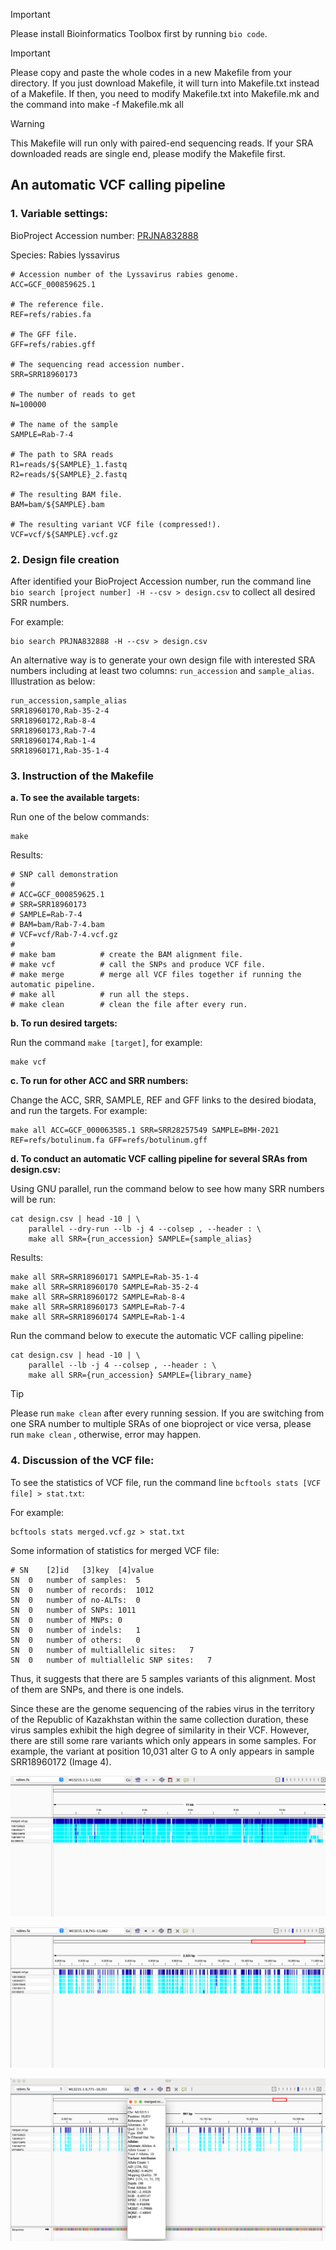 > [!IMPORTANT]  
> Please install Bioinformatics Toolbox first by running `bio code`.

> [!IMPORTANT]
> Please copy and paste the whole codes in a new Makefile from your directory. If you just download Makefile, it will turn into Makefile.txt instead of a Makefile. If then, you need to modify Makefile.txt into Makefile.mk and the command into make -f Makefile.mk all

> [!WARNING]  
> This Makefile will run only with paired-end sequencing reads. If your SRA downloaded reads are single end, please modify the Makefile first.

## An automatic VCF calling pipeline

### 1. Variable settings:

BioProject Accession number: [PRJNA832888](https://www.ncbi.nlm.nih.gov/bioproject/PRJNA832888/)

Species: Rabies lyssavirus

```
# Accession number of the Lyssavirus rabies genome.
ACC=GCF_000859625.1

# The reference file.
REF=refs/rabies.fa

# The GFF file.
GFF=refs/rabies.gff

# The sequencing read accession number.
SRR=SRR18960173

# The number of reads to get
N=100000

# The name of the sample 
SAMPLE=Rab-7-4

# The path to SRA reads
R1=reads/${SAMPLE}_1.fastq
R2=reads/${SAMPLE}_2.fastq

# The resulting BAM file.
BAM=bam/${SAMPLE}.bam

# The resulting variant VCF file (compressed!).
VCF=vcf/${SAMPLE}.vcf.gz
```

### 2. Design file creation

After identified your BioProject Accession number, run the command line `bio search [project number] -H --csv > design.csv` to collect all desired SRR numbers.

For example:

```
bio search PRJNA832888 -H --csv > design.csv
```

An alternative way is to generate your own design file with interested SRA numbers including at least two columns: `run_accession` and `sample_alias`. Illustration as below:

```
run_accession,sample_alias
SRR18960170,Rab-35-2-4
SRR18960172,Rab-8-4
SRR18960173,Rab-7-4
SRR18960174,Rab-1-4
SRR18960171,Rab-35-1-4
```

### 3. Instruction of the Makefile

**a. To see the available targets:**

Run one of the below commands:

```
make
```

Results:

```
# SNP call demonstration
#
# ACC=GCF_000859625.1
# SRR=SRR18960173
# SAMPLE=Rab-7-4
# BAM=bam/Rab-7-4.bam
# VCF=vcf/Rab-7-4.vcf.gz
#
# make bam          # create the BAM alignment file.
# make vcf          # call the SNPs and produce VCF file.
# make merge        # merge all VCF files together if running the automatic pipeline.
# make all          # run all the steps.
# make clean        # clean the file after every run.
```

**b. To run desired targets:**

Run the command `make [target]`, for example:

```
make vcf
```

**c. To run for other ACC and SRR numbers:**

Change the ACC, SRR, SAMPLE, REF and GFF links to the desired biodata, and run the targets. For example:

```
make all ACC=GCF_000063585.1 SRR=SRR28257549 SAMPLE=BMH-2021 REF=refs/botulinum.fa GFF=refs/botulinum.gff
```

**d. To conduct an automatic VCF calling pipeline for several SRAs from design.csv:**

Using GNU parallel, run the command below to see how many SRR numbers will be run: 

```
cat design.csv | head -10 | \
    parallel --dry-run --lb -j 4 --colsep , --header : \
    make all SRR={run_accession} SAMPLE={sample_alias}
```

Results:

```
make all SRR=SRR18960171 SAMPLE=Rab-35-1-4
make all SRR=SRR18960170 SAMPLE=Rab-35-2-4
make all SRR=SRR18960172 SAMPLE=Rab-8-4
make all SRR=SRR18960173 SAMPLE=Rab-7-4
make all SRR=SRR18960174 SAMPLE=Rab-1-4
```

Run the command below to execute the automatic VCF calling pipeline: 

```
cat design.csv | head -10 | \
    parallel --lb -j 4 --colsep , --header : \
    make all SRR={run_accession} SAMPLE={library_name}
```

> [!TIP]  
> Please run `make clean` after every running session. If you are switching from one SRA number to multiple SRAs of one bioproject or vice versa, please run `make clean` , otherwise, error may happen.

### 4. Discussion of the VCF file:

To see the statistics of VCF file, run the command line `bcftools stats [VCF file] > stat.txt`:

For example:

```
bcftools stats merged.vcf.gz > stat.txt
```

Some information of statistics for merged VCF file:

```
# SN	[2]id	[3]key	[4]value
SN	0	number of samples:	5
SN	0	number of records:	1012
SN	0	number of no-ALTs:	0
SN	0	number of SNPs:	1011
SN	0	number of MNPs:	0
SN	0	number of indels:	1
SN	0	number of others:	0
SN	0	number of multiallelic sites:	7
SN	0	number of multiallelic SNP sites:	7
```

Thus, it suggests that there are 5 samples variants of this alignment. Most of them are SNPs, and there is one indels.

Since these are the genome sequencing of the rabies virus in the territory of the Republic of Kazakhstan within the same collection duration, these virus samples exhibit the high degree of similarity in their VCF. However, there are still some rare variants which only appears in some samples. For example, the variant at position 10,031 alter G to A only appears in sample SRR18960172 (Image 4).

![Image2](https://github.com/nhokchihiro/appbio24-tramha/blob/main/Week12/Images/Image2.png)

![Image3](https://github.com/nhokchihiro/appbio24-tramha/blob/main/Week12/Images/Image3.png)

![Image4](https://github.com/nhokchihiro/appbio24-tramha/blob/main/Week12/Images/Image4.png)

